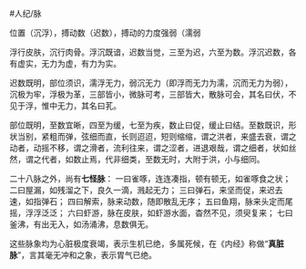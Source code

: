 #人纪/脉 


位置（沉浮），搏动数（迟数），搏动的力度强弱（濡弱


浮行皮肤，沉行肉骨。浮沉既谙，迟数当觉，三至为迟，六至为数。浮沉迟数，各有虚实，无力为虚，有力为实。

迟数既明，部位须识，濡浮无力，弱沉无力（即浮而无力为濡，沉而无力为弱），沉极为牢，浮极为革，三部皆小，微脉可考，三部皆大，散脉可会，其名曰伏，不见于浮，惟中无力，其名曰芤。

部位既明，至数宜晰，四至为缓，七至为疾，数止曰促，缓止曰结。至数既识，形状当别，紧粗而弹，弦细而直，长则迢迢，短则缩缩，谓之洪者，来盛去衰，谓之动者，动摇不移，谓之滑者，流利往来，谓之涩者，进退艰哉，谓之细者，状如丝然，谓之代者，如数止焉，代非细类，至数无时，大附于洪，小与细同。


二十八脉之外，尚有**七怪脉**：
一曰雀啄，连连凑指，顿有顿无，如雀啄食之状；
二曰屋漏，如残溜之下，良久一滴，溅起无力；
三曰弹石，来坚而促，来迟去速，如指弹石；
四曰解索，脉来动数，随即散乱无序；
五曰鱼翔，脉来头定而尾摇，浮浮泛泛；
六曰虾游，脉在皮肤，如虾游水面，杳然不见，须臾复来；
七曰釜沸，有出无入，如汤涌沸，息数俱无。


这些脉象均为心脏极度衰竭，表示生机已绝，多属死候，在《内经》称做“**真脏脉**”，言其毫无冲和之象，表示胃气已绝。